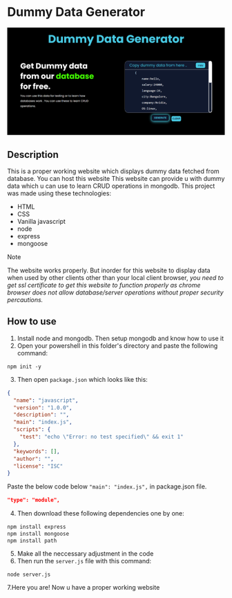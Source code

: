 # Dummy Data Generator
![screenshot of this website](https://github.com/shaikhFaris/Dummy-Data-Gen/blob/main/Screenshot%202024-10-19%20194630.png)
## Description
This is a proper working website which displays dummy data fetched from database. You can host this website This website can provide u with dummy data which u can use to learn CRUD operations in mongodb. This project was made using these technologies:
* HTML
* CSS
* Vanilla javascript
* node
* express
* mongoose

> [!NOTE]  
> The website works properly. But inorder for this website to display data when used by other clients other than your local client browser, _*you need to get ssl certificate to get this website to function properly as chrome browser does not allow database/server operations without proper security percautions.*_

## How to use
1. Install node and mongodb. Then setup mongodb and know how to use it
2. Open your powershell in this folder's directory and paste the following command:
```
npm init -y
```
3. Then open `package.json` which looks like this:
```json
{
  "name": "javascript",
  "version": "1.0.0",
  "description": "",
  "main": "index.js",
  "scripts": {
    "test": "echo \"Error: no test specified\" && exit 1"
  },
  "keywords": [],
  "author": "",
  "license": "ISC"
}
```
Paste the below code below `"main": "index.js",` in package.json file.
```json
"type": "module",
```
4. Then download these following dependencies one by one:
```
npm install express
npm install mongoose
npm install path
```
5. Make all the neccessary adjustment in the code
6. Then run the `server.js` file with this command:
```
node server.js
```
7.Here you are! Now u have a proper working website

